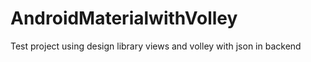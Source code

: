 # AndroidMaterialwithVolley
Test project using design library views and volley with json in backend
